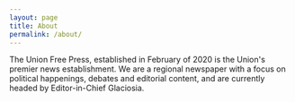 ```yaml
---
layout: page
title: About
permalink: /about/
---
```


The Union Free Press, established in February of 2020 is the Union's premier news establishment. We are a regional newspaper with a focus on political happenings, debates and editorial content, and are currently headed by Editor-in-Chief Glaciosia.


